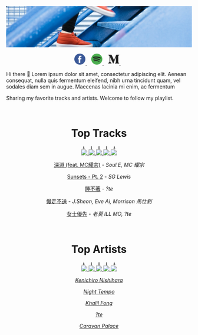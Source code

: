 
<img src="https://raw.githubusercontent.com/dannnyliang/dannnyliang/master/assets/images/stair.jpeg">
<p align='center'>
  <a href="https://www.facebook.com/dannnyliang">
    <img height="30" src="https://raw.githubusercontent.com/dannnyliang/dannnyliang/master/assets/images/facebook.png">
  </a>
  &nbsp;&nbsp;
  <a href="https://open.spotify.com/user/11167957984?si=FiATh_i1SpydFtFGEsagFA">
    <img height="30" src="https://raw.githubusercontent.com/dannnyliang/dannnyliang/master/assets/images/spotify.png">
  </a>
  &nbsp;&nbsp;
  <a href="https://medium.com/@youchenliang">
    <img height="30" src="https://raw.githubusercontent.com/dannnyliang/dannnyliang/master/assets/images/medium.png">
  </a>
  &nbsp;&nbsp;
</p>

Hi there 👋 Lorem ipsum dolor sit amet, consectetur adipiscing elit. Aenean consequat, nulla quis fermentum eleifend, nibh urna tincidunt quam, vel sodales diam sem in augue. Maecenas lacinia mi enim, ac fermentum

Sharing my favorite tracks and artists. Welcome to follow my playlist.

<br />

<h1 align='center'>Top Tracks</h1>
<p align='center'>
<ruby>
<!--  No.4 -->
  <a href="https://open.spotify.com/track/4oQnPyy2nHdAKZmdhVSX4H">
    <img width="140" src="https://i.scdn.co/image/ab67616d0000b2732ff4fab4c3434afe31a0e247">
  </a><!--  No.2 -->
  <a href="https://open.spotify.com/track/6oKeVXkFW8W91cyoWVgRHE">
    <img width="170" src="https://i.scdn.co/image/ab67616d0000b2737a57c79de5138d173331183d">
  </a><!--  No.1 -->
  <a href="https://open.spotify.com/track/2HAnzQylxHwAEZWEWYfO24">
    <img width="200" src="https://i.scdn.co/image/ab67616d0000b273b23d011101b874d8c82bc408">
  </a><!--  No.3 -->
  <a href="https://open.spotify.com/track/7ioVfdcthcbdpZjUIsJfRB">
    <img width="170" src="https://i.scdn.co/image/ab67616d0000b273170759124c0e2efbe5bd547d">
  </a><!--  No.5 -->
  <a href="https://open.spotify.com/track/3hQggci1I7XAq5tUYH3sMp">
    <img width="140" src="https://i.scdn.co/image/ab67616d0000b27319195833e63c7aaa8cebf58a">
  </a>
  <rt>🎗 🥈 🥇 🥉 🎗</rt>
</ruby>
</p>

<p align='center'><a href='https://open.spotify.com/track/2HAnzQylxHwAEZWEWYfO24'>深淵 (feat. MC耀宗)</a> - <em>Soul.E, MC 耀宗</em></p><p align='center'><a href='https://open.spotify.com/track/6oKeVXkFW8W91cyoWVgRHE'>Sunsets - Pt. 2</a> - <em>SG Lewis</em></p><p align='center'><a href='https://open.spotify.com/track/7ioVfdcthcbdpZjUIsJfRB'>睡不著</a> - <em>?te</em></p><p align='center'><a href='https://open.spotify.com/track/4oQnPyy2nHdAKZmdhVSX4H'>慢走不送</a> - <em>J.Sheon, Eve Ai, Morrison 馬仕釗</em></p><p align='center'><a href='https://open.spotify.com/track/3hQggci1I7XAq5tUYH3sMp'>女士優先</a> - <em>老莫 ILL MO, ?te</em></p>

<br />

<h1 align='center'>Top Artists</h1>
<p align='center'>
<ruby>
<!--  No.4 -->
  <a href="https://open.spotify.com/artist/7DZtdN4x13Amjw87cjdffb">
    <img width="140" src="https://i.scdn.co/image/c35d749ca21ac90c2ac9d31170bffb527f617d14">
  </a><!--  No.2 -->
  <a href="https://open.spotify.com/artist/76B4kqqCUdVdAo9AG5LNWF">
    <img width="170" src="https://i.scdn.co/image/74186cb20ba9ee3da9de40b213054edad8e433c6">
  </a><!--  No.1 -->
  <a href="https://open.spotify.com/artist/4en7e0KjSkfa4sfLDhTc3m">
    <img width="200" src="https://i.scdn.co/image/ab67616d0000b27396aa00a88e416064e7c8e5e3">
  </a><!--  No.3 -->
  <a href="https://open.spotify.com/artist/1YrtUPrWcPfgdl9BaD9nhd">
    <img width="170" src="https://i.scdn.co/image/bcad4bbfda651ee0235a36b418de319f5b9de3c2">
  </a><!--  No.5 -->
  <a href="https://open.spotify.com/artist/37J1PlAkhRK7yrZUtqaUpQ">
    <img width="140" src="https://i.scdn.co/image/adc8c619e766119fabd784a257d6376a653d41ea">
  </a>
  <rt>🎗 🥈 🥇 🥉 🎗</rt>
</ruby>
</p>

<p align='center'><em><a href='https://open.spotify.com/artist/4en7e0KjSkfa4sfLDhTc3m'>Kenichiro Nishihara</a></em></p><p align='center'><em><a href='https://open.spotify.com/artist/76B4kqqCUdVdAo9AG5LNWF'>Night Tempo</a></em></p><p align='center'><em><a href='https://open.spotify.com/artist/1YrtUPrWcPfgdl9BaD9nhd'>Khalil Fong</a></em></p><p align='center'><em><a href='https://open.spotify.com/artist/7DZtdN4x13Amjw87cjdffb'>?te</a></em></p><p align='center'><em><a href='https://open.spotify.com/artist/37J1PlAkhRK7yrZUtqaUpQ'>Caravan Palace</a></em></p>
  